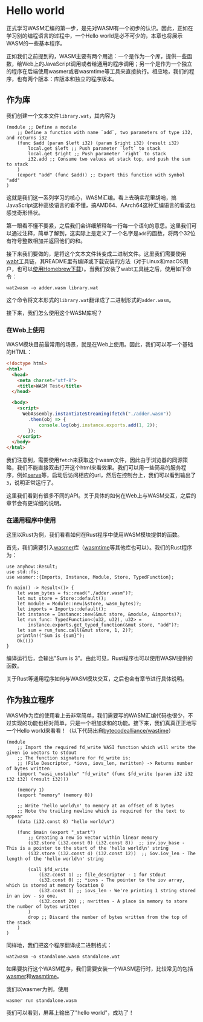 # Hello world

正式学习WASM汇编的第一步，是先对WASM有一个初步的认识。因此，正如在学习别的编程语言的过程中，一个Hello world是必不可少的，本章也将展示WASM的一些基本程序。

正如我们之前提到的，WASM主要有两个用途：一个是作为一个库，提供一些函数，给Web上的JavaScript调用或者给通用的程序调用；另一个是作为一个独立的程序在后端使用wasmer或者wasmtime等工具来直接执行。相应地，我们的程序，也有两个版本：库版本和独立的程序版本。

## 作为库

我们创建一个文本文件`library.wat`，其内容为

```wasm
(module ;; Define a module
    ;; Define a function with name `add`, two parameters of type i32, and returns i32
    (func $add (param $left i32) (param $right i32) (result i32)
        local.get $left ;; Push parameter `left` to stack
        local.get $right ;; Push parameter `right` to stack
        i32.add ;; Consume two values at stack top, and push the sum to stack
    )
    (export "add" (func $add)) ;; Export this function with symbol "add"
)
```

这就是我们这一系列学习的核心，WASM汇编。看上去确实花里胡哨，搞JavaScript这种高级语言的看不懂，搞AMD64、AArch64这种汇编语言的看这也感觉奇形怪状。

第一眼看不懂不要紧，之后我们会详细解释每一行每一个语句的意思。这里我们可以通过注释，简单了解到，这实际上是定义了一个名字是`add`的函数，将两个32位有符号整数相加并返回他们的和。

接下来我们要做的，是将这个文本文件转变成二进制文件。这里我们需要使用[wabt](https://github.com/WebAssembly/wabt)工具链，其README里有编译或下载安装的方法（对于Linux和macOS用户，也可以[使用Homebrew下载](https://formulae.brew.sh/formula/wabt)）。当我们安装了wabt工具链之后，使用如下命令：

```shell
wat2wasm -o adder.wasm library.wat
```

这个命令将文本形式的`library.wat`翻译成了二进制形式的`adder.wasm`。

接下来，我们怎么使用这个WASM库呢？

### 在Web上使用

WASM模块目前最常用的场景，就是在Web上使用。因此，我们可以写一个基础的HTML：

```html
<!doctype html>
<html>
  <head>
    <meta charset="utf-8">
    <title>WASM Test</title>
  </head>

  <body>
    <script>
      WebAssembly.instantiateStreaming(fetch("./adder.wasm"))
        .then(obj => {
            console.log(obj.instance.exports.add(1, 2));
        });
    </script>
  </body>
</html>
```

我们注意到，需要使用`fetch`来获取这个wasm文件，因此由于浏览器的同源策略，我们不能直接双击打开这个html来看效果。我们可以用一些简易的服务程序，例如[serve](https://github.com/vercel/serve)等，启动后访问相应的url，然后在控制台上，我们可以看到输出了`3`，说明正常运行了。

这里我们看到有很多不同的API。关于具体的如何在Web上与WASM交互，之后的章节会有更详细的说明。

### 在通用程序中使用

这里以Rust为例，我们看看如何在Rust程序中使用WASM模块提供的函数。

首先，我们需要引入[wasmer](https://crates.io/crates/wasmer)库（[wasmtime](https://crates.io/crates/wasmtime)等其他库也可以）。我们的Rust程序为：

```rust, ignore
use anyhow::Result;
use std::fs;
use wasmer::{Imports, Instance, Module, Store, TypedFunction};

fn main() -> Result<()> {
    let wasm_bytes = fs::read("./adder.wasm")?;
    let mut store = Store::default();
    let module = Module::new(&store, wasm_bytes)?;
    let imports = Imports::default();
    let instance = Instance::new(&mut store, &module, &imports)?;
    let run_func: TypedFunction<(u32, u32), u32> =
        instance.exports.get_typed_function(&mut store, "add")?;
    let sum = run_func.call(&mut store, 1, 2)?;
    println!("Sum is {sum}");
    Ok(())
}
```

编译运行后，会输出"Sum is 3"。由此可见，Rust程序也可以使用WASM提供的函数。

关于Rust等通用程序如何与WASM模块交互，之后也会有章节进行具体说明。

## 作为独立程序

WASM作为库的使用看上去非常简单，我们需要写的WASM汇编代码也很少，不过实现的功能也相对简单，只是一个相加求和的功能。接下来，我们真真正正地写一个Hello world来看看！（以下代码出自[bytecodealliance/wastime](https://github.com/bytecodealliance/wasmtime/blob/main/docs/WASI-tutorial.md#web-assembly-text-example)）

```wasm
(module
    ;; Import the required fd_write WASI function which will write the given io vectors to stdout
    ;; The function signature for fd_write is:
    ;; (File Descriptor, *iovs, iovs_len, nwritten) -> Returns number of bytes written
    (import "wasi_unstable" "fd_write" (func $fd_write (param i32 i32 i32 i32) (result i32)))

    (memory 1)
    (export "memory" (memory 0))

    ;; Write 'hello world\n' to memory at an offset of 8 bytes
    ;; Note the trailing newline which is required for the text to appear
    (data (i32.const 8) "hello world\n")

    (func $main (export "_start")
        ;; Creating a new io vector within linear memory
        (i32.store (i32.const 0) (i32.const 8))  ;; iov.iov_base - This is a pointer to the start of the 'hello world\n' string
        (i32.store (i32.const 4) (i32.const 12))  ;; iov.iov_len - The length of the 'hello world\n' string

        (call $fd_write
            (i32.const 1) ;; file_descriptor - 1 for stdout
            (i32.const 0) ;; *iovs - The pointer to the iov array, which is stored at memory location 0
            (i32.const 1) ;; iovs_len - We're printing 1 string stored in an iov - so one.
            (i32.const 20) ;; nwritten - A place in memory to store the number of bytes written
        )
        drop ;; Discard the number of bytes written from the top of the stack
    )
)
```

同样地，我们把这个程序翻译成二进制格式：

```shell
wat2wasm -o standalone.wasm standalone.wat
```

如果要执行这个WASM程序，我们需要安装一个WASM运行时，比较常见的包括[wasmer](https://wasmer.io)和[wasmtime](https://wasmtime.dev)。

我们以wasmer为例，使用

```shell
wasmer run standalone.wasm
```

我们可以看到，屏幕上输出了"hello world"，成功了！
